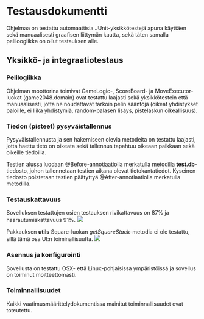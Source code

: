 # Testausdokumentti

Ohjelmaa on testattu automaattisia JUnit-yksikkötestejä apuna käyttäen sekä manuaalisesti graafisen liittymän kautta, sekä täten samalla peliloogiikka on ollut testauksen alle.

## Yksikkö- ja integraatiotestaus

### Pelilogiikka

Ohjelman moottorina toimivat GameLogic-, ScoreBoard- ja MoveExecutor-luokat (game2048.domain) ovat testattu laajasti sekä yksikkötestein että manuaalisesti, jotta ne noudattavat tarkoin pelin sääntöjä
(oikeat yhdistykset paloille, ei liika yhdistymiä, random-palasen lisäys, pistelaskun oikeallisuus).

### Tiedon (pisteet) pysyväistallennus
Pysyväistallennusta ja sen hakemiseen olevia metodeita on testattu laajasti, jotta haettu tieto on oikeata sekä tallennus tapahtuu oikeaan paikkaan sekä oikeille tiedoilla. 

Testien alussa luodaan @Before-annotiaatiolla merkatulla metodilla **test.db**-tiedosto, johon tallennetaan testien aikana olevat tietokantatiedot. Kyseinen tiedosto poistetaan testien päätyttyä @After-annotiaatiolla merkatulla metodilla. 

### Testauskattavuus

Sovelluksen testattujen osien testauksen rivikattavuus on 87% ja haarautumiskattavuus 91%.
<img src= "https://github.com/eherra/ot-harjoitustyo/blob/main/dokumentaatio/kuvat/coverage.png">

Pakkauksen **utils** Square-luokan _getSquareStack_-metodia ei ole testattu, sillä tämä osa UI:n toiminallisuutta.
<img src= "https://github.com/eherra/ot-harjoitustyo/blob/main/dokumentaatio/kuvat/utils.png">



### Asennus ja konfigurointi
Sovellusta on testattu OSX- että Linux-pohjaisissa ympäristöissä ja sovellus on toiminut moitteettomasti.

### Toiminnallisuudet
Kaikki vaatimusmäärittelydokumentissa mainitut toiminnallisuudet ovat toteutettu.

